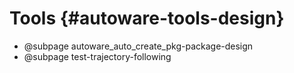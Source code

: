 
Tools {#autoware-tools-design}
======

- @subpage autoware_auto_create_pkg-package-design
- @subpage test-trajectory-following
